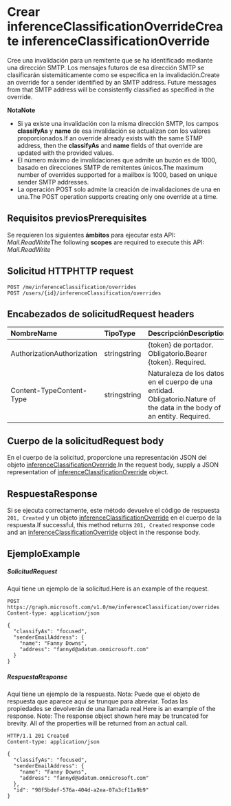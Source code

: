 # <a name="create-inferenceclassificationoverride"></a><span data-ttu-id="6f6a8-101">Crear inferenceClassificationOverride</span><span class="sxs-lookup"><span data-stu-id="6f6a8-101">Create inferenceClassificationOverride</span></span>

<span data-ttu-id="6f6a8-p101">Cree una invalidación para un remitente que se ha identificado mediante una dirección SMTP. Los mensajes futuros de esa dirección SMTP se clasificarán sistemáticamente como se especifica en la invalidación.</span><span class="sxs-lookup"><span data-stu-id="6f6a8-p101">Create an override for a sender identified by an SMTP address. Future messages from that SMTP address will be consistently classified as specified in the override.</span></span>

<span data-ttu-id="6f6a8-104">**Nota**</span><span class="sxs-lookup"><span data-stu-id="6f6a8-104">**Note**</span></span>

- <span data-ttu-id="6f6a8-105">Si ya existe una invalidación con la misma dirección SMTP, los campos **classifyAs** y **name** de esa invalidación se actualizan con los valores proporcionados.</span><span class="sxs-lookup"><span data-stu-id="6f6a8-105">If an override already exists with the same STMP address, then the **classifyAs** and **name** fields of that override are updated with the provided values.</span></span>
- <span data-ttu-id="6f6a8-106">El número máximo de invalidaciones que admite un buzón es de 1000, basado en direcciones SMTP de remitentes únicos.</span><span class="sxs-lookup"><span data-stu-id="6f6a8-106">The maximum number of overrides supported for a mailbox is 1000, based on unique sender SMTP addresses.</span></span>
- <span data-ttu-id="6f6a8-107">La operación POST solo admite la creación de invalidaciones de una en una.</span><span class="sxs-lookup"><span data-stu-id="6f6a8-107">The POST operation supports creating only one override at a time.</span></span>

## <a name="prerequisites"></a><span data-ttu-id="6f6a8-108">Requisitos previos</span><span class="sxs-lookup"><span data-stu-id="6f6a8-108">Prerequisites</span></span>
<span data-ttu-id="6f6a8-109">Se requieren los siguientes **ámbitos** para ejecutar esta API: *Mail.ReadWrite*</span><span class="sxs-lookup"><span data-stu-id="6f6a8-109">The following **scopes** are required to execute this API: *Mail.ReadWrite*</span></span>
## <a name="http-request"></a><span data-ttu-id="6f6a8-110">Solicitud HTTP</span><span class="sxs-lookup"><span data-stu-id="6f6a8-110">HTTP request</span></span>
<!-- { "blockType": "ignored" } -->
```http
POST /me/inferenceClassification/overrides
POST /users/{id}/inferenceClassification/overrides
```
## <a name="request-headers"></a><span data-ttu-id="6f6a8-111">Encabezados de solicitud</span><span class="sxs-lookup"><span data-stu-id="6f6a8-111">Request headers</span></span>
| <span data-ttu-id="6f6a8-112">Nombre</span><span class="sxs-lookup"><span data-stu-id="6f6a8-112">Name</span></span>       | <span data-ttu-id="6f6a8-113">Tipo</span><span class="sxs-lookup"><span data-stu-id="6f6a8-113">Type</span></span> | <span data-ttu-id="6f6a8-114">Descripción</span><span class="sxs-lookup"><span data-stu-id="6f6a8-114">Description</span></span>|
|:---------------|:--------|:----------|
| <span data-ttu-id="6f6a8-115">Authorization</span><span class="sxs-lookup"><span data-stu-id="6f6a8-115">Authorization</span></span>  | <span data-ttu-id="6f6a8-116">string</span><span class="sxs-lookup"><span data-stu-id="6f6a8-116">string</span></span>  | <span data-ttu-id="6f6a8-p102">{token} de portador. Obligatorio.</span><span class="sxs-lookup"><span data-stu-id="6f6a8-p102">Bearer {token}. Required.</span></span> |
| <span data-ttu-id="6f6a8-119">Content-Type</span><span class="sxs-lookup"><span data-stu-id="6f6a8-119">Content-Type</span></span> | <span data-ttu-id="6f6a8-120">string</span><span class="sxs-lookup"><span data-stu-id="6f6a8-120">string</span></span>  | <span data-ttu-id="6f6a8-p103">Naturaleza de los datos en el cuerpo de una entidad. Obligatorio.</span><span class="sxs-lookup"><span data-stu-id="6f6a8-p103">Nature of the data in the body of an entity. Required.</span></span> |

## <a name="request-body"></a><span data-ttu-id="6f6a8-123">Cuerpo de la solicitud</span><span class="sxs-lookup"><span data-stu-id="6f6a8-123">Request body</span></span>
<span data-ttu-id="6f6a8-124">En el cuerpo de la solicitud, proporcione una representación JSON del objeto [inferenceClassificationOverride](../resources/inferenceclassificationoverride.md).</span><span class="sxs-lookup"><span data-stu-id="6f6a8-124">In the request body, supply a JSON representation of [inferenceClassificationOverride](../resources/inferenceclassificationoverride.md) object.</span></span>

## <a name="response"></a><span data-ttu-id="6f6a8-125">Respuesta</span><span class="sxs-lookup"><span data-stu-id="6f6a8-125">Response</span></span>

<span data-ttu-id="6f6a8-126">Si se ejecuta correctamente, este método devuelve el código de respuesta `201, Created` y un objeto [inferenceClassificationOverride](../resources/inferenceclassificationoverride.md) en el cuerpo de la respuesta.</span><span class="sxs-lookup"><span data-stu-id="6f6a8-126">If successful, this method returns `201, Created` response code and an [inferenceClassificationOverride](../resources/inferenceclassificationoverride.md) object in the response body.</span></span>

## <a name="example"></a><span data-ttu-id="6f6a8-127">Ejemplo</span><span class="sxs-lookup"><span data-stu-id="6f6a8-127">Example</span></span>
##### <a name="request"></a><span data-ttu-id="6f6a8-128">Solicitud</span><span class="sxs-lookup"><span data-stu-id="6f6a8-128">Request</span></span>
<span data-ttu-id="6f6a8-129">Aquí tiene un ejemplo de la solicitud.</span><span class="sxs-lookup"><span data-stu-id="6f6a8-129">Here is an example of the request.</span></span>
<!-- {
  "blockType": "request",
  "name": "create_inferenceclassificationoverride_from_inferenceclassification"
}-->
```http
POST https://graph.microsoft.com/v1.0/me/inferenceClassification/overrides
Content-type: application/json

{
  "classifyAs": "focused",
  "senderEmailAddress": {
    "name": "Fanny Downs",
    "address": "fannyd@adatum.onmicrosoft.com"
  }
}
```

##### <a name="response"></a><span data-ttu-id="6f6a8-130">Respuesta</span><span class="sxs-lookup"><span data-stu-id="6f6a8-130">Response</span></span>
<span data-ttu-id="6f6a8-p104">Aquí tiene un ejemplo de la respuesta. Nota: Puede que el objeto de respuesta que aparece aquí se trunque para abreviar. Todas las propiedades se devolverán de una llamada real.</span><span class="sxs-lookup"><span data-stu-id="6f6a8-p104">Here is an example of the response. Note: The response object shown here may be truncated for brevity. All of the properties will be returned from an actual call.</span></span>
<!-- {
  "blockType": "response",
  "truncated": true,
  "@odata.type": "microsoft.graph.inferenceClassificationOverride"
} -->
```http
HTTP/1.1 201 Created
Content-type: application/json

{
  "classifyAs": "focused",
  "senderEmailAddress": {
    "name": "Fanny Downs",
    "address": "fannyd@adatum.onmicrosoft.com"
  },
  "id": "98f5bdef-576a-404d-a2ea-07a3cf11a9b9"
}
```

<!-- uuid: 8fcb5dbc-d5aa-4681-8e31-b001d5168d79
2015-10-25 14:57:30 UTC -->
<!-- {
  "type": "#page.annotation",
  "description": "Create inferenceClassificationOverride",
  "keywords": "",
  "section": "documentation",
  "tocPath": ""
}-->